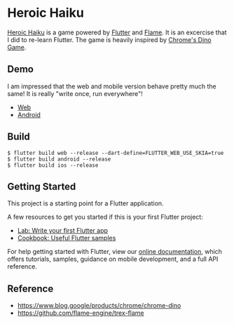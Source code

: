 # Heroic Haiku

[Heroic Haiku](https://en.wikipedia.org/wiki/Heroku#Etymology) is a game powered by [Flutter](https://flutter.dev) and [Flame](https://flame-engine.org).
It is an excercise that I did to re-learn Flutter.
The game is heavily inspired by [Chrome's Dino Game](https://www.blog.google/products/chrome/chrome-dino).

## Demo

I am impressed that the web and mobile version behave pretty much the same! It is really "write once, run everywhere"!

* [Web](https://jingweno.github.io/heroic_haiku)
* [Android](https://jingweno.github.io/heroic_haiku/android/heroic_haiku.apk)

## Build

```
$ flutter build web --release --dart-define=FLUTTER_WEB_USE_SKIA=true
$ flutter build android --release
$ flutter build ios --release
```

## Getting Started

This project is a starting point for a Flutter application.

A few resources to get you started if this is your first Flutter project:

- [Lab: Write your first Flutter app](https://flutter.dev/docs/get-started/codelab)
- [Cookbook: Useful Flutter samples](https://flutter.dev/docs/cookbook)

For help getting started with Flutter, view our
[online documentation](https://flutter.dev/docs), which offers tutorials,
samples, guidance on mobile development, and a full API reference.

## Reference

* https://www.blog.google/products/chrome/chrome-dino
* https://github.com/flame-engine/trex-flame
